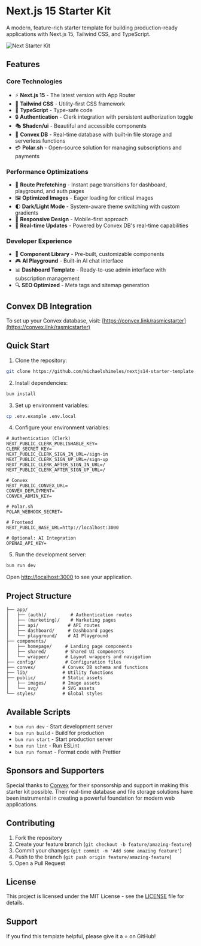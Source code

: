 # Next.js 15 Starter Kit

A modern, feature-rich starter template for building production-ready applications with Next.js 15, Tailwind CSS, and TypeScript.

![Next Starter Kit](https://dwdwn8b5ye.ufs.sh/f/MD2AM9SEY8GucGJl7b5qyE7FjNDKYduLOG2QHWh3f5RgSi0c)

## Features

### Core Technologies
- ⚡ **Next.js 15** - The latest version with App Router
- 🎨 **Tailwind CSS** - Utility-first CSS framework
- 📘 **TypeScript** - Type-safe code
- 🔒 **Authentication** - Clerk integration with persistent authorization toggle
- 🎭 **Shadcn/ui** - Beautiful and accessible components
- 💾 **Convex DB** - Real-time database with built-in file storage and serverless functions
- 💳 **Polar.sh** - Open-source solution for managing subscriptions and payments

### Performance Optimizations
- 🚀 **Route Prefetching** - Instant page transitions for dashboard, playground, and auth pages
- 🖼️ **Optimized Images** - Eager loading for critical images
- 🌓 **Dark/Light Mode** - System-aware theme switching with custom gradients
- 📱 **Responsive Design** - Mobile-first approach
- 🔄 **Real-time Updates** - Powered by Convex DB's real-time capabilities

### Developer Experience
- 🧩 **Component Library** - Pre-built, customizable components
- 🎮 **AI Playground** - Built-in AI chat interface
- 📊 **Dashboard Template** - Ready-to-use admin interface with subscription management
- 🔍 **SEO Optimized** - Meta tags and sitemap generation

## Convex DB Integration

To set up your Convex database, visit: [https://convex.link/rasmicstarter](https://convex.link/rasmicstarter)

## Quick Start

1. Clone the repository:
```bash
git clone https://github.com/michaelshimeles/nextjs14-starter-template.git
```

2. Install dependencies:
```bash
bun install
```

3. Set up environment variables:
```bash
cp .env.example .env.local
```

4. Configure your environment variables:
```env
# Authentication (Clerk)
NEXT_PUBLIC_CLERK_PUBLISHABLE_KEY=
CLERK_SECRET_KEY=
NEXT_PUBLIC_CLERK_SIGN_IN_URL=/sign-in
NEXT_PUBLIC_CLERK_SIGN_UP_URL=/sign-up
NEXT_PUBLIC_CLERK_AFTER_SIGN_IN_URL=/
NEXT_PUBLIC_CLERK_AFTER_SIGN_UP_URL=/

# Convex
NEXT_PUBLIC_CONVEX_URL=
CONVEX_DEPLOYMENT=
CONVEX_ADMIN_KEY=

# Polar.sh
POLAR_WEBHOOK_SECRET=

# Frontend
NEXT_PUBLIC_BASE_URL=http://localhost:3000

# Optional: AI Integration
OPENAI_API_KEY=
```

5. Run the development server:
```bash
bun run dev
```

Open [http://localhost:3000](http://localhost:3000) to see your application.

## Project Structure

```
├── app/
│   ├── (auth)/         # Authentication routes
│   ├── (marketing)/    # Marketing pages
│   ├── api/           # API routes
│   ├── dashboard/     # Dashboard pages
│   └── playground/    # AI Playground
├── components/
│   ├── homepage/     # Landing page components
│   ├── shared/       # Shared UI components
│   └── wrapper/      # Layout wrappers and navigation
├── config/           # Configuration files
├── convex/          # Convex DB schema and functions
├── lib/             # Utility functions
├── public/          # Static assets
│   ├── images/      # Image assets
│   └── svg/         # SVG assets
└── styles/          # Global styles
```

## Available Scripts

- `bun run dev` - Start development server
- `bun run build` - Build for production
- `bun run start` - Start production server
- `bun run lint` - Run ESLint
- `bun run format` - Format code with Prettier

## Sponsors and Supporters

Special thanks to [Convex](https://www.convex.dev/) for their sponsorship and support in making this starter kit possible. Their real-time database and file storage solutions have been instrumental in creating a powerful foundation for modern web applications.

## Contributing

1. Fork the repository
2. Create your feature branch (`git checkout -b feature/amazing-feature`)
3. Commit your changes (`git commit -m 'Add some amazing feature'`)
4. Push to the branch (`git push origin feature/amazing-feature`)
5. Open a Pull Request

## License

This project is licensed under the MIT License - see the [LICENSE](LICENSE) file for details.

## Support

If you find this template helpful, please give it a ⭐️ on GitHub!
